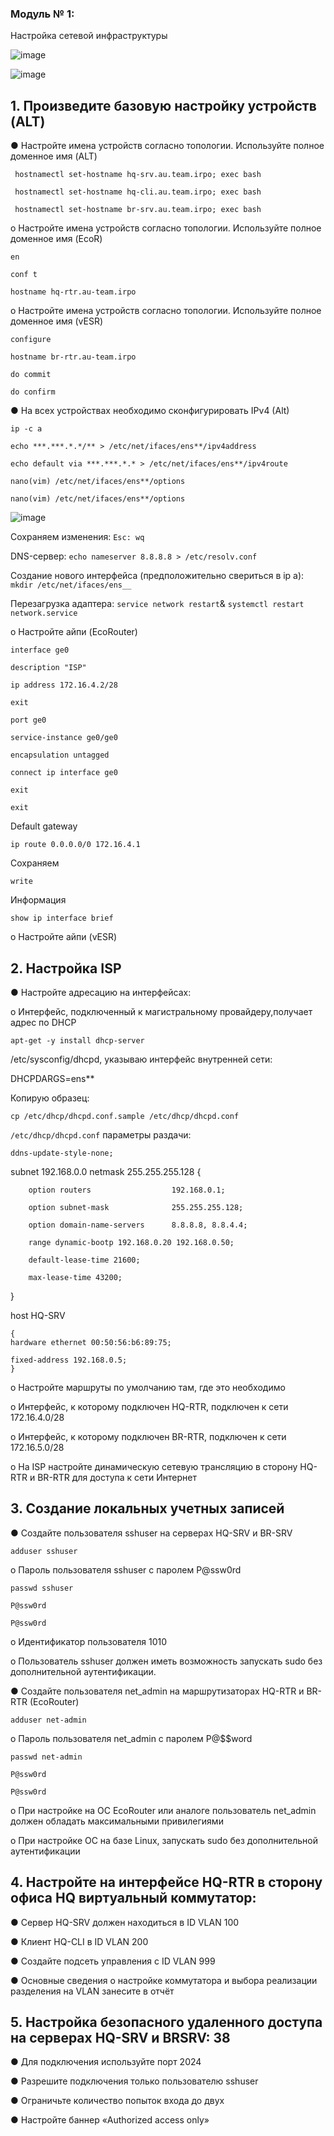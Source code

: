 ### Модуль № 1:

Настройка сетевой инфраструктуры

![image](https://github.com/user-attachments/assets/9ace5062-8737-4abd-96e3-21f3e3901cfa)

![image](https://github.com/user-attachments/assets/978cb567-95bf-45bd-87fb-a71becdb570c)

## 1. Произведите базовую настройку устройств (ALT)

● Настройте имена устройств согласно топологии. Используйте полное доменное имя (ALT)

` hostnamectl set-hostname hq-srv.au.team.irpo; exec bash`

` hostnamectl set-hostname hq-cli.au.team.irpo; exec bash`

` hostnamectl set-hostname br-srv.au.team.irpo; exec bash`

o Настройте имена устройств согласно топологии. Используйте полное доменное имя (EcoR)

`en`

`conf t`

`hostname hq-rtr.au-team.irpo`

o Настройте имена устройств согласно топологии. Используйте полное доменное имя (vESR)

`configure`

`hostname br-rtr.au-team.irpo`

`do commit`

`do confirm`

● На всех устройствах необходимо сконфигурировать IPv4 (Alt)

`ip -с a`

`echo ***.***.*.*/** > /etc/net/ifaces/ens**/ipv4address`

`echo default via ***.***.*.* > /etc/net/ifaces/ens**/ipv4route`

`nano(vim) /etc/net/ifaces/ens**/options`

`nano(vim) /etc/net/ifaces/ens**/options`

![image](https://github.com/user-attachments/assets/0e1b4b8a-ca12-461d-9c5f-d52dae49000d)

Сохраняем изменения: `Esc: wq`

DNS-сервер: `echo nameserver 8.8.8.8 > /etc/resolv.conf`

Создание нового интерфейса (предположительно свериться в ip a): `mkdir /etc/net/ifaces/ens__`

Перезагрузка адаптера: `service network restart`& `systemctl restart network.service`

o Настройте айпи (EcoRouter)

`interface ge0`

`description "ISP"`

`ip address 172.16.4.2/28`

`exit`

`port ge0`

`service-instance ge0/ge0`

`encapsulation untagged` 

`connect ip interface ge0`

`exit`

`exit`

Default gateway 

`ip route 0.0.0.0/0 172.16.4.1`

Сохраняем

`write`

Информация

`show ip interface brief`

o Настройте айпи (vESR)



## 2. Настройка ISP

● Настройте адресацию на интерфейсах:

o Интерфейс, подключенный к магистральному провайдеру,получает адрес по DHCP

`apt-get -y install dhcp-server`

/etc/sysconfig/dhcpd, указываю интерфейс внутренней сети:

DHCPDARGS=ens**

Копирую образец:

`cp /etc/dhcp/dhcpd.conf.sample /etc/dhcp/dhcpd.conf`

`/etc/dhcp/dhcpd.conf` параметры раздачи:

`ddns-update-style-none;`

subnet 192.168.0.0 netmask 255.255.255.128 {

        option routers                  192.168.0.1;
        
        option subnet-mask              255.255.255.128;
        
        option domain-name-servers      8.8.8.8, 8.8.4.4;

        range dynamic-bootp 192.168.0.20 192.168.0.50;
        
        default-lease-time 21600;
        
        max-lease-time 43200;
}

host HQ-SRV

    {
    hardware ethernet 00:50:56:b6:89:75;
    
    fixed-address 192.168.0.5;
    }

o Настройте маршруты по умолчанию там, где это необходимо

o Интерфейс, к которому подключен HQ-RTR, подключен к сети 172.16.4.0/28

o Интерфейс, к которому подключен BR-RTR, подключен к сети 172.16.5.0/28

o На ISP настройте динамическую сетевую трансляцию в сторону HQ-RTR и BR-RTR для доступа к сети Интернет

## 3. Создание локальных учетных записей

● Создайте пользователя sshuser на серверах HQ-SRV и BR-SRV

`adduser sshuser`

o Пароль пользователя sshuser с паролем P@ssw0rd

`passwd sshuser`

`P@ssw0rd`

`P@ssw0rd`

o Идентификатор пользователя 1010

o Пользователь sshuser должен иметь возможность запускать sudo без дополнительной аутентификации.

● Создайте пользователя net_admin на маршрутизаторах HQ-RTR и BR-RTR (EcoRouter)

`adduser net-admin`

o Пароль пользователя net_admin с паролем P@$$word

`passwd net-admin`

`P@ssw0rd`

`P@ssw0rd`

o При настройке на ОС EcoRouter или аналоге пользователь net_admin должен обладать максимальными привилегиями

o При настройке ОС на базе Linux, запускать sudo без дополнительной аутентификации

## 4. Настройте на интерфейсе HQ-RTR в сторону офиса HQ виртуальный коммутатор:

● Сервер HQ-SRV должен находиться в ID VLAN 100

● Клиент HQ-CLI в ID VLAN 200

● Создайте подсеть управления с ID VLAN 999

● Основные сведения о настройке коммутатора и выбора реализации разделения на VLAN занесите в отчёт

## 5. Настройка безопасного удаленного доступа на серверах HQ-SRV и BRSRV: 38

● Для подключения используйте порт 2024

● Разрешите подключения только пользователю sshuser

● Ограничьте количество попыток входа до двух

● Настройте баннер «Authorized access only»
